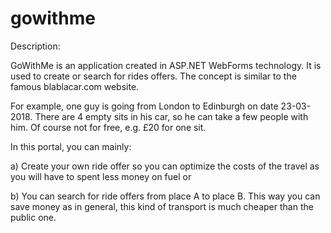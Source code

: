 # gowithme
Description:

GoWithMe is an application created in ASP.NET WebForms technology. 
It is used to create or search for rides offers. The concept is similar to the famous blablacar.com website.

For example, one guy is going from London to Edinburgh on date 23-03-2018. There are 4 empty sits in his car, so he can
take a few people with him. Of course not for free, e.g. £20 for one sit.



In this portal, you can mainly:

a) Create your own ride offer so you can optimize the costs of the travel as you will have to spent less money on fuel or

b) You can search for ride offers from place A to place B. This way you can save money as in general, this kind of transport is much cheaper than the public one.
